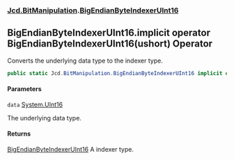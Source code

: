 ### [Jcd.BitManipulation](Jcd.BitManipulation.md 'Jcd.BitManipulation').[BigEndianByteIndexerUInt16](Jcd.BitManipulation.BigEndianByteIndexerUInt16.md 'Jcd.BitManipulation.BigEndianByteIndexerUInt16')

## BigEndianByteIndexerUInt16.implicit operator BigEndianByteIndexerUInt16(ushort) Operator

Converts the underlying data type to the indexer type.

```csharp
public static Jcd.BitManipulation.BigEndianByteIndexerUInt16 implicit operator BigEndianByteIndexerUInt16(ushort data);
```
#### Parameters

<a name='Jcd.BitManipulation.BigEndianByteIndexerUInt16.op_ImplicitJcd.BitManipulation.BigEndianByteIndexerUInt16(ushort).data'></a>

`data` [System.UInt16](https://docs.microsoft.com/en-us/dotnet/api/System.UInt16 'System.UInt16')

The underlying data type.

#### Returns

[BigEndianByteIndexerUInt16](Jcd.BitManipulation.BigEndianByteIndexerUInt16.md 'Jcd.BitManipulation.BigEndianByteIndexerUInt16')
A indexer type.